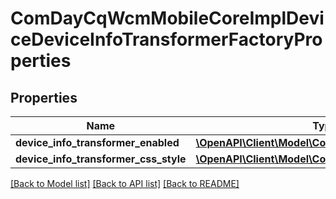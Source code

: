 # ComDayCqWcmMobileCoreImplDeviceDeviceInfoTransformerFactoryProperties

## Properties
Name | Type | Description | Notes
------------ | ------------- | ------------- | -------------
**device_info_transformer_enabled** | [**\OpenAPI\Client\Model\ConfigNodePropertyBoolean**](ConfigNodePropertyBoolean.md) |  | [optional] 
**device_info_transformer_css_style** | [**\OpenAPI\Client\Model\ConfigNodePropertyString**](ConfigNodePropertyString.md) |  | [optional] 

[[Back to Model list]](../README.md#documentation-for-models) [[Back to API list]](../README.md#documentation-for-api-endpoints) [[Back to README]](../README.md)


